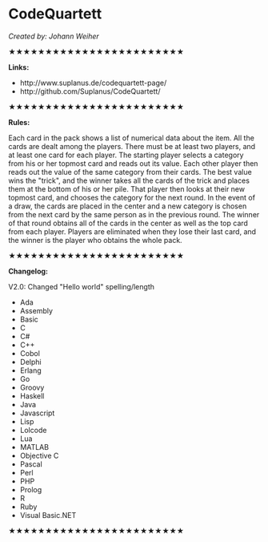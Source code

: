 <h1>CodeQuartett</h1>

<em>Created by:
Johann Weiher</em>

<p>★★★★★★★★★★★★★★★★★★★★★★★★</p>
<strong>Links:</strong>
<ul>
    <li>http://www.suplanus.de/codequartett-page/</li>
    <li>http://github.com/Suplanus/CodeQuartett/</li>
</ul>
<p>★★★★★★★★★★★★★★★★★★★★★★★★</p>

<p>
<strong>Rules:</strong>
<p>
Each card in the pack shows a list of numerical data about the item.
All the cards are dealt among the players.
There must be at least two players, and at least one card for each player.
The starting player selects a category from his or her topmost card and reads out its value.
Each other player then reads out the value of the same category from their cards.
The best value wins the "trick", and the winner takes all the cards of the trick and places them at the bottom of his or her pile.
That player then looks at their new topmost card, and chooses the category for the next round.
In the event of a draw, the cards are placed in the center and a new category is chosen from the next card by the same person as in the previous round.
The winner of that round obtains all of the cards in the center as well as the top card from each player.
Players are eliminated when they lose their last card, and the winner is the player who obtains the whole pack.
</p>
</p>

<p>★★★★★★★★★★★★★★★★★★★★★★★★</p>

<strong>Changelog:</strong>
<p>V2.0: Changed "Hello world" spelling/length</p>
<ul>
    <li>Ada</li>
    <li>Assembly</li>
    <li>Basic</li>
    <li>C</li>
    <li>C#</li>
    <li>C++</li>
    <li>Cobol</li>
    <li>Delphi</li>
    <li>Erlang</li>
    <li>Go</li>
    <li>Groovy</li>
    <li>Haskell</li>
    <li>Java</li>
    <li>Javascript</li>
    <li>Lisp</li>
    <li>Lolcode</li>
    <li>Lua</li>
    <li>MATLAB</li>
    <li>Objective C</li>
    <li>Pascal</li>
    <li>Perl</li>
    <li>PHP</li>
    <li>Prolog</li>
    <li>R</li>
    <li>Ruby</li>
    <li>Visual Basic.NET</li>
</ul>

<p>★★★★★★★★★★★★★★★★★★★★★★★★</p>
